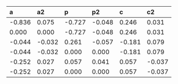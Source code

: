 

|a      |a2     |p      |p2     |c      |c2     |
|:------|:------|:------|:------|:------|:------|
|-0.836 |0.075  |-0.727 |-0.048 |0.246  |0.031  |
|0.000  |0.000  |-0.727 |-0.048 |0.246  |0.031  |
|-0.044 |-0.032 |0.261  |-0.057 |-0.181 |0.079  |
|-0.044 |-0.032 |0.000  |0.000  |-0.181 |0.079  |
|-0.252 |0.027  |0.057  |0.041  |0.057  |-0.037 |
|-0.252 |0.027  |0.000  |0.000  |0.057  |-0.037 |
